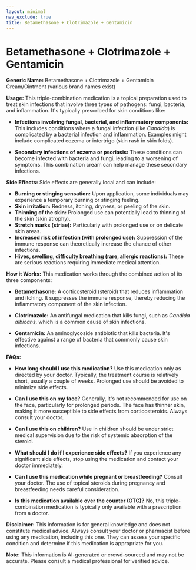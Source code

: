 ```yaml
---
layout: minimal
nav_exclude: true
title: Betamethasone + Clotrimazole + Gentamicin
---
```


# Betamethasone + Clotrimazole + Gentamicin

**Generic Name:** Betamethasone + Clotrimazole + Gentamicin Cream/Ointment (various brand names exist)


**Usage:** This triple-combination medication is a topical preparation used to treat skin infections that involve three types of pathogens:  fungi, bacteria, and inflammation.  It's typically prescribed for skin conditions like:

* **Infections involving fungal, bacterial, and inflammatory components:** This includes conditions where a fungal infection (like *Candida*) is complicated by a bacterial infection and inflammation.  Examples might include complicated eczema or intertrigo (skin rash in skin folds).

* **Secondary infections of eczema or psoriasis:**  These conditions can become infected with bacteria and fungi, leading to a worsening of symptoms.  This combination cream can help manage these secondary infections.


**Side Effects:**  Side effects are generally local and can include:

* **Burning or stinging sensation:** Upon application, some individuals may experience a temporary burning or stinging feeling.
* **Skin irritation:**  Redness, itching, dryness, or peeling of the skin.
* **Thinning of the skin:** Prolonged use can potentially lead to thinning of the skin (skin atrophy).
* **Stretch marks (striae):** Particularly with prolonged use or on delicate skin areas.
* **Increased risk of infection (with prolonged use):**  Suppression of the immune response can theoretically increase the chance of other infections.
* **Hives, swelling, difficulty breathing (rare, allergic reactions):**  These are serious reactions requiring immediate medical attention.


**How it Works:** This medication works through the combined action of its three components:

* **Betamethasone:** A corticosteroid (steroid) that reduces inflammation and itching. It suppresses the immune response, thereby reducing the inflammatory component of the skin infection.

* **Clotrimazole:** An antifungal medication that kills fungi, such as *Candida albicans*, which is a common cause of skin infections.

* **Gentamicin:** An aminoglycoside antibiotic that kills bacteria. It's effective against a range of bacteria that commonly cause skin infections.


**FAQs:**

* **How long should I use this medication?**  Use this medication only as directed by your doctor. Typically, the treatment course is relatively short, usually a couple of weeks. Prolonged use should be avoided to minimize side effects.

* **Can I use this on my face?**  Generally, it's not recommended for use on the face, particularly for prolonged periods.  The face has thinner skin, making it more susceptible to side effects from corticosteroids.  Always consult your doctor.

* **Can I use this on children?**  Use in children should be under strict medical supervision due to the risk of systemic absorption of the steroid.

* **What should I do if I experience side effects?** If you experience any significant side effects, stop using the medication and contact your doctor immediately.

* **Can I use this medication while pregnant or breastfeeding?** Consult your doctor.  The use of topical steroids during pregnancy and breastfeeding needs careful consideration.

* **Is this medication available over the counter (OTC)?** No, this triple-combination medication is typically only available with a prescription from a doctor.

**Disclaimer:** This information is for general knowledge and does not constitute medical advice.  Always consult your doctor or pharmacist before using any medication, including this one.  They can assess your specific condition and determine if this medication is appropriate for you.


**Note:** This information is AI-generated or crowd-sourced and may not be accurate. Please consult a medical professional for verified advice.
